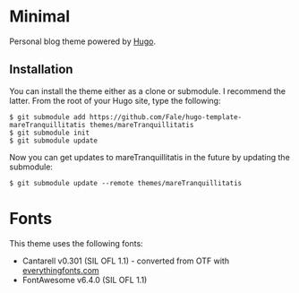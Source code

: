 # Minimal
Personal blog theme powered by [Hugo](https://gohugo.io).

## Installation
You can install the theme either as a clone or submodule.
I recommend the latter. From the root of your Hugo site, type the following:

```
$ git submodule add https://github.com/Fale/hugo-template-mareTranquillitatis themes/mareTranquillitatis
$ git submodule init
$ git submodule update
```

Now you can get updates to mareTranquillitatis in the future by updating the submodule:

```
$ git submodule update --remote themes/mareTranquillitatis
```

# Fonts
This theme uses the following fonts:

* Cantarell v0.301 (SIL OFL 1.1) - converted from OTF with [everythingfonts.com](https://everythingfonts.com)
* FontAwesome v6.4.0 (SIL OFL 1.1)
